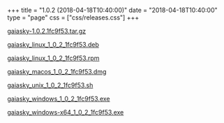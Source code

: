 +++
title = "1.0.2 (2018-04-18T10:40:00)"
date = "2018-04-18T10:40:00"
type = "page"
css = ["css/releases.css"]
+++

<section class="download-links">

<div class="package">

[gaiasky-1.0.2.1fc9f53.tar.gz](https://gaia.ari.uni-heidelberg.de/gaiasky/releases/1.0.2.1fc9f53/gaiasky-1.0.2.1fc9f53.tar.gz)

</div>
<div class="package">

[gaiasky_linux_1_0_2_1fc9f53.deb](https://gaia.ari.uni-heidelberg.de/gaiasky/releases/1.0.2.1fc9f53/gaiasky_linux_1_0_2_1fc9f53.deb)

</div>
<div class="package">

[gaiasky_linux_1_0_2_1fc9f53.rpm](https://gaia.ari.uni-heidelberg.de/gaiasky/releases/1.0.2.1fc9f53/gaiasky_linux_1_0_2_1fc9f53.rpm)

</div>
<div class="package">

[gaiasky_macos_1_0_2_1fc9f53.dmg](https://gaia.ari.uni-heidelberg.de/gaiasky/releases/1.0.2.1fc9f53/gaiasky_macos_1_0_2_1fc9f53.dmg)

</div>
<div class="package">

[gaiasky_unix_1_0_2_1fc9f53.sh](https://gaia.ari.uni-heidelberg.de/gaiasky/releases/1.0.2.1fc9f53/gaiasky_unix_1_0_2_1fc9f53.sh)

</div>
<div class="package">

[gaiasky_windows_1_0_2_1fc9f53.exe](https://gaia.ari.uni-heidelberg.de/gaiasky/releases/1.0.2.1fc9f53/gaiasky_windows_1_0_2_1fc9f53.exe)

</div>
<div class="package">

[gaiasky_windows-x64_1_0_2_1fc9f53.exe](https://gaia.ari.uni-heidelberg.de/gaiasky/releases/1.0.2.1fc9f53/gaiasky_windows-x64_1_0_2_1fc9f53.exe)

</div>


</section>
